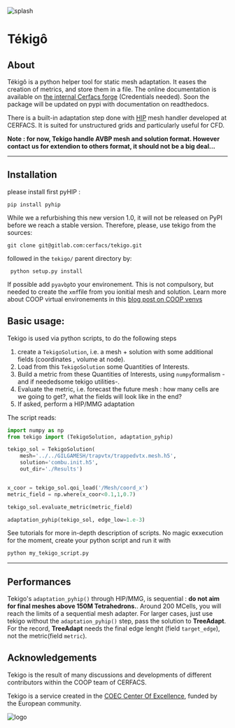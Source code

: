 ![splash](tekigo_splashscreen.png)

# Tékigô

## About

Tékigô is a python helper tool for static mesh adaptation.
It eases the creation of metrics, and store them in a file.
The online documentation is available on [the internal Cerfacs forge](http://opentea.pg.cerfacs.fr/tekigo/) (Credentials needed). Soon the package will be updated on pypi with documentation on readthedocs.

There is a built-in adaptation step done with [HIP](http://www.cerfacs.fr/avbp7x/hip.php) mesh handler  developed at CERFACS. It is suited for unstructured grids and particularly useful for CFD. 

**Note : for now, Tekigo handle AVBP mesh and solution format. However contact us for extendion to others format, it should not be a big deal...**

---

## Installation

please install first pyHIP :

``` 
pip install pyhip
```

While we a refurbishing this new version 1.0, it will not be released on PyPI before we reach a stable version.
Therefore, please, use tekigo from the sources:

```
git clone git@gitlab.com:cerfacs/tekigo.git
```
followed in the  `tekigo/` parent directory by: 

```
 python setup.py install
```

If possible add `pyavbp`to your environement. 
This is not compulsory, but needed to create the `xmf`file from you ionitial mesh and solution.
Learn more about COOP virtual environements in this [blog post on COOP venvs](https://cerfacs.fr/coop/coop-venvs)


## Basic usage:

Tekigo is used via python scripts, to do the following steps

1. create a `TekigoSolution`, i.e. a mesh + solution with some additional fields 
(coordinates , volume at node).
1. Load from this `TekigoSolution` some Quantities of Interests.
1. Build a metric from these Quantities of Interests, using `numpy`formalism -and if neededsome tekigo utilities-.
1. Evaluate the metric, i.e. forecast the future mesh : how many cells are we going to get?, what the fields will look like in the end?
1. If asked, perform a HIP/MMG adaptation

The script reads:


```python
import numpy as np
from tekigo import (TekigoSolution, adaptation_pyhip)

tekigo_sol = TekigoSolution(
    mesh='../../GILGAMESH/trapvtx/trappedvtx.mesh.h5',
    solution='combu.init.h5',
    out_dir='./Results')


x_coor = tekigo_sol.qoi_load('/Mesh/coord_x')
metric_field = np.where(x_coor<0.1,1,0.7)

tekigo_sol.evaluate_metric(metric_field)

adaptation_pyhip(tekigo_sol, edge_low=1.e-3)
```

See tutorials for more in-depth description of scripts.
No magic exxecution for the moment, create your python script  and run it with 

```python
python my_tekigo_script.py
```
---


## Performances

Tekigo's  `adaptation_pyhip()` through HIP/MMG, is sequential : **do not aim for final meshes above 150M Tetrahedrons.**. Around 200 MCells, you will reach the limits of a sequential mesh adapter.
For larger cases, just use tekigo without the `adaptation_pyhip()` step, pass the solution to **TreeAdapt**. For the record,  **TreeAdapt** needs the final edge lenght (field `target_edge`), not the metric(field `metric`).

## Acknowledgements

Tekigo is the result of many discussions and developments of different contributors within the COOP team of CERFACS.

Tekigo is a service created in the [COEC Center Of Excellence](https://coec-project.eu/), funded by the European community. 

![logo](https://www.hpccoe.eu/wp-content/uploads/2020/10/cnmlcLiO_400x400-e1604915314500-300x187.jpg)

